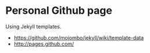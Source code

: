 Personal Github page
====================

Using Jekyll templates.

* https://github.com/mojombo/jekyll/wiki/template-data
* http://pages.github.com/
